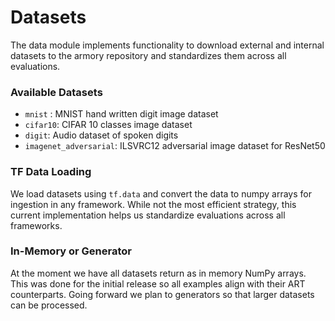 # Datasets

The data module implements functionality to download external and internal datasets to
the armory repository and standardizes them across all evaluations.

### Available Datasets
* `mnist` : MNIST hand written digit image dataset
* `cifar10`: CIFAR 10 classes image dataset
* `digit`:  Audio dataset of spoken digits
* `imagenet_adversarial`: ILSVRC12 adversarial image dataset for ResNet50

### TF Data Loading
We load datasets using `tf.data` and convert the data to numpy arrays for ingestion in 
any framework. While not the most efficient strategy, this current implementation 
helps us standardize evaluations across all frameworks.

### In-Memory or Generator
At the moment we have all datasets return as in memory NumPy arrays. This was done for 
the initial release so all examples align with their ART counterparts. Going forward 
we plan to generators so that larger datasets can be processed.